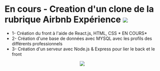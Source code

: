 

# En cours - Creation d'un clone de la rubrique Airbnb Expérience <img src="https://img.icons8.com/color/48/000000/airbnb.png"/>
<ul>
<li>1- Création du front à l'aide de React.js, HTML, CSS * EN COURS*</li>
<li>2- Création d'une base de données avec MYSQL avec les profils des différents professionnels </li>
<li>3- Création d'un serveur avec Node.js & Express pour lier le back et le front </li>
</ul>
<div align="center">
<img src="https://media.giphy.com/media/l4FGjq205dsq8mcw0/giphy.gif"/>
</div>
